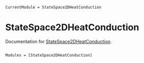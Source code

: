 ```@meta
CurrentModule = StateSpace2DHeatConduction
```

# StateSpace2DHeatConduction

Documentation for [StateSpace2DHeatConduction](https://github.com/stephans3/StateSpace2DHeatConduction.jl).

```@index
```

```@autodocs
Modules = [StateSpace2DHeatConduction]
```
